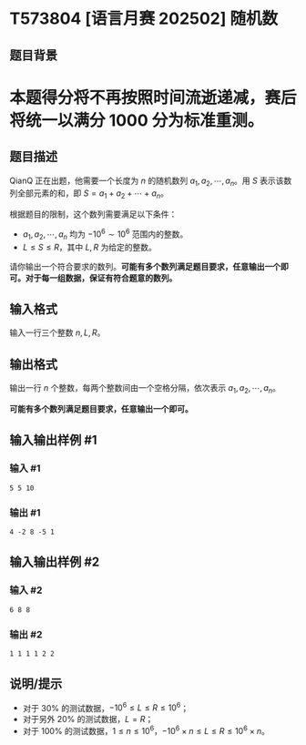 # T573804 [语言月赛 202502] 随机数

## 题目背景

# 本题得分将不再按照时间流逝递减，赛后将统一以满分 1000 分为标准重测。

## 题目描述

QianQ 正在出题，他需要一个长度为 $n$ 的随机数列 $a_1,a_2,\cdots,a_n$。用 $S$ 表示该数列全部元素的和，即 $S=a_1+a_2+\cdots+a_n$。

根据题目的限制，这个数列需要满足以下条件：

- $a_1,a_2,\cdots,a_n$ 均为 $-10^{6}\sim 10^6$ 范围内的整数。
- $L \le S \le R$，其中 $L,R$ 为给定的整数。

请你输出一个符合要求的数列。**可能有多个数列满足题目要求，任意输出一个即可。对于每一组数据，保证有符合题意的数列。**

## 输入格式

输入一行三个整数 $n,L,R$。

## 输出格式

输出一行 $n$ 个整数，每两个整数间由一个空格分隔，依次表示 $a_1,a_2,\cdots,a_n$。

**可能有多个数列满足题目要求，任意输出一个即可。**

## 输入输出样例 #1

### 输入 #1

```
5 5 10
```

### 输出 #1

```
4 -2 8 -5 1
```

## 输入输出样例 #2

### 输入 #2

```
6 8 8
```

### 输出 #2

```
1 1 1 1 2 2
```

## 说明/提示

- 对于 $30\%$ 的测试数据，$-10^6 \le L \le R \le 10^6$；
- 对于另外 $20\%$ 的测试数据，$L=R$；
- 对于 $100\%$ 的测试数据，$1 \le n \le 10^6$，$-10^6\times n \le L \le R \le 10^6\times n$。